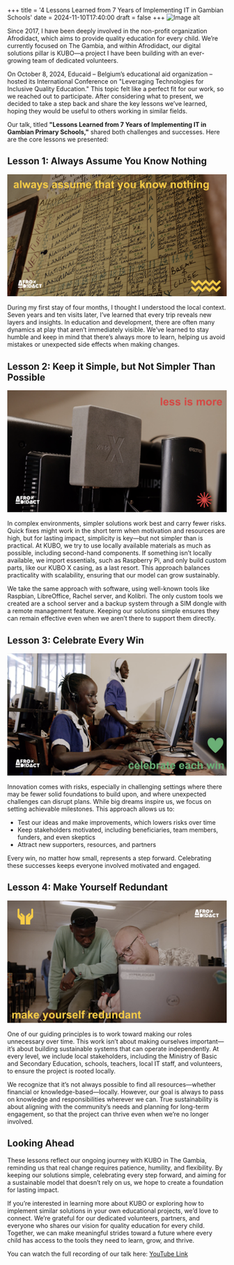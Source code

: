 +++
title = '4 Lessons Learned from 7 Years of Implementing IT in Gambian Schools'
date = 2024-11-10T17:40:00
draft = false
+++
![Image alt](main.png)

Since 2017, I have been deeply involved in the non-profit organization Afrodidact, which aims to provide quality education for every child. We’re currently focused on The Gambia, and within Afrodidact, our digital solutions pillar is KUBO—a project I have been building with an ever-growing team of dedicated volunteers.

On October 8, 2024, Educaid – Belgium’s educational aid organization – hosted its International Conference on "Leveraging Technologies for Inclusive Quality Education." This topic felt like a perfect fit for our work, so we reached out to participate. After considering what to present, we decided to take a step back and share the key lessons we’ve learned, hoping they would be useful to others working in similar fields.

Our talk, titled **"Lessons Learned from 7 Years of Implementing IT in Gambian Primary Schools,"** shared both challenges and successes. Here are the core lessons we presented:

## Lesson 1: Always Assume You Know Nothing
![Lesson 1](lesson-1.png)

During my first stay of four months, I thought I understood the local context. Seven years and ten visits later, I’ve learned that every trip reveals new layers and insights. In education and development, there are often many dynamics at play that aren’t immediately visible. We’ve learned to stay humble and keep in mind that there’s always more to learn, helping us avoid mistakes or unexpected side effects when making changes.

## Lesson 2: Keep it Simple, but Not Simpler Than Possible
![Lesson 2](lesson-2.png)

In complex environments, simpler solutions work best and carry fewer risks. Quick fixes might work in the short term when motivation and resources are high, but for lasting impact, simplicity is key—but not simpler than is practical. At KUBO, we try to use locally available materials as much as possible, including second-hand components. If something isn’t locally available, we import essentials, such as Raspberry Pi, and only build custom parts, like our KUBO X casing, as a last resort. This approach balances practicality with scalability, ensuring that our model can grow sustainably.

We take the same approach with software, using well-known tools like Raspbian, LibreOffice, Rachel server, and Kolibri. The only custom tools we created are a school server and a backup system through a SIM dongle with a remote management feature. Keeping our solutions simple ensures they can remain effective even when we aren’t there to support them directly.

## Lesson 3: Celebrate Every Win
![Lesson 3](lesson-3.png)

Innovation comes with risks, especially in challenging settings where there may be fewer solid foundations to build upon, and where unexpected challenges can disrupt plans. While big dreams inspire us, we focus on setting achievable milestones. This approach allows us to:
- Test our ideas and make improvements, which lowers risks over time
- Keep stakeholders motivated, including beneficiaries, team members, funders, and even skeptics
- Attract new supporters, resources, and partners

Every win, no matter how small, represents a step forward. Celebrating these successes keeps everyone involved motivated and engaged.

## Lesson 4: Make Yourself Redundant
![Lesson 4](lesson-4.png)

One of our guiding principles is to work toward making our roles unnecessary over time. This work isn’t about making ourselves important—it’s about building sustainable systems that can operate independently. At every level, we include local stakeholders, including the Ministry of Basic and Secondary Education, schools, teachers, local IT staff, and volunteers, to ensure the project is rooted locally.

We recognize that it’s not always possible to find all resources—whether financial or knowledge-based—locally. However, our goal is always to pass on knowledge and responsibilities wherever we can. True sustainability is about aligning with the community’s needs and planning for long-term engagement, so that the project can thrive even when we’re no longer involved.

## Looking Ahead

These lessons reflect our ongoing journey with KUBO in The Gambia, reminding us that real change requires patience, humility, and flexibility. By keeping our solutions simple, celebrating every step forward, and aiming for a sustainable model that doesn’t rely on us, we hope to create a foundation for lasting impact.

If you’re interested in learning more about KUBO or exploring how to implement similar solutions in your own educational projects, we’d love to connect. We’re grateful for our dedicated volunteers, partners, and everyone who shares our vision for quality education for every child. Together, we can make meaningful strides toward a future where every child has access to the tools they need to learn, grow, and thrive.

You can watch the full recording of our talk here: [YouTube Link](https://youtu.be/4i6t8l3wg6c?si=p1LIdhWU2wRe1yhW)
